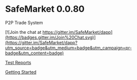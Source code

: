 # SafeMarket 0.0.80

P2P Trade System

[![Join the chat at https://gitter.im/SafeMarket/dapp](https://badges.gitter.im/Join%20Chat.svg)](https://gitter.im/SafeMarket/dapp?utm_source=badge&utm_medium=badge&utm_campaign=pr-badge&utm_content=badge)

[Test Reports](/reports/0.0.80/)

[Getting Started](https://github.com/SafeMarket/dapp/wiki/Getting-Started)